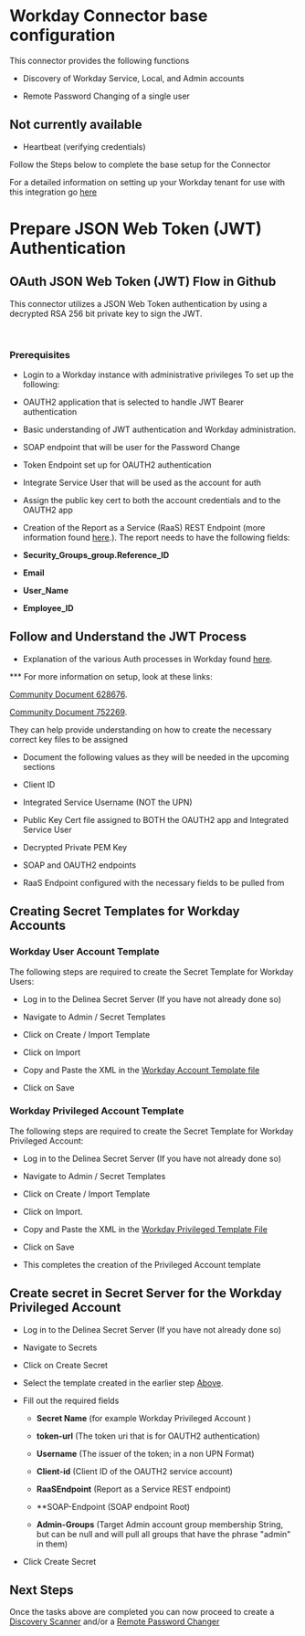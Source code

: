 # Workday Connector base configuration

  

This connector provides the following functions

  

- Discovery of Workday Service, Local, and Admin accounts

- Remote Password Changing of a single user

  

## Not currently available


- Heartbeat (verifying credentials)

  

Follow the Steps below to complete the base setup for the Connector

For a detailed information on setting up your Workday tenant for use with this integration go [here](./Delinea%20Workday%20Integration%20-%20Setup%20Guide%20-%2020240215%20-%20v2.pdf)   

# Prepare JSON Web Token (JWT) Authentication

  

## OAuth JSON Web Token (JWT) Flow in Github

  

This connector utilizes a JSON Web Token authentication by using a decrypted RSA 256 bit private key to sign the JWT.

​

### Prerequisites

  

- Login to a Workday instance with administrative privileges To set up the following:

- OAUTH2 application that is selected to handle JWT Bearer authentication

- Basic understanding of JWT authentication and Workday administration.

- SOAP endpoint that will be user for the Password Change

- Token Endpoint set up for OAUTH2 authentication

- Integrate Service User that will be used as the account for auth

- Assign the public key cert to both the account credentials and to the OAUTH2 app

- Creation of the Report as a Service (RaaS) REST Endpoint (more information found [here](https://community.workday.com/sites/default/files/file-hosting/restapi/index.html).). The report needs to have the following fields: 

- **Security_Groups_group.Reference_ID**
- **Email** 
- **User_Name** 
- **Employee_ID**
  

## Follow and Understand the JWT Process

  

- Explanation of the various Auth processes in Workday found [here](https://community.workday.com/auth).

  

*** For more information on setup, look at these links: 

[Community Document 628676](https://community.workday.com/node/628676).

[Community Document 752269](https://community.workday.com/node/752269).

They can help provide understanding on how to create the necessary correct key files to be assigned
  

- Document the following values as they will be needed in the upcoming sections

- Client ID

- Integrated Service Username (NOT the UPN)

- Public Key Cert file assigned to BOTH the OAUTH2 app and Integrated Service User

- Decrypted Private PEM Key

- SOAP and OAUTH2 endpoints

- RaaS Endpoint configured with the necessary fields to be pulled from
  
 

## Creating Secret Templates for Workday Accounts

  

### Workday User Account Template

  

The following steps are required to create the Secret Template for Workday Users:

  

- Log in to the Delinea Secret Server (If you have not already done so)

- Navigate to Admin / Secret Templates

- Click on Create / Import Template

- Click on Import

- Copy and Paste the XML in the [Workday Account Template file](./Templates/Workday%20Account.xml)

- Click on Save

  

### Workday Privileged Account Template

The following steps are required to create the Secret Template for Workday Privileged Account:

  

- Log in to the Delinea Secret Server (If you have not already done so)

- Navigate to Admin / Secret Templates

- Click on Create / Import Template

- Click on Import.

- Copy and Paste the XML in the [Workday Privileged Template File](./Templates/Workday%20Privileged%20Account%20JWT.xml)

- Click on Save

- This completes the creation of the Privileged Account template

  
  

## Create secret in Secret Server for the Workday Privileged Account

- Log in to the Delinea Secret Server (If you have not already done so)

- Navigate to Secrets

- Click on Create Secret

- Select the template created in the earlier step [Above](#creating-secret-template-for-workday-accounts).

- Fill out the required fields

    - **Secret Name** (for example Workday Privileged Account )

    - **token-url** (The token uri that is for OAUTH2 authentication)


    - **Username** (The issuer of the token; in a non UPN Format)

    - **Client-id**  (Client ID of the OAUTH2 service account)

    - **RaaSEndpoint** (Report as a Service REST endpoint) 
    
    - **SOAP-Endpoint  (SOAP endpoint Root)

    - **Admin-Groups** (Target Admin account group membership String, but can be null and will pull all groups that have the phrase "admin" in them)

- Click Create Secret

## Next Steps

  

Once the tasks above are completed you can now proceed to create a [Discovery Scanner](./Discovery/readme.md) and/or a [Remote Password Changer](./Remote%20Password%20Changer/readme.md)